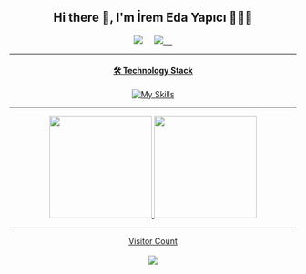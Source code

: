 <div id="header" align="center">

<h2 align='center'> Hi there 👋, I'm İrem Eda Yapıcı 👩🏼‍💻 </h2>

<p align='center'>
 <a href="mailto: yiremeda@gmail.com"><img src="https://img.shields.io/badge/Gmail-0078D4.svg?&style=for-the-badge&logo=microsoft%20gmail&logoColor=white" /></a>&nbsp;&nbsp;&nbsp;&nbsp;
 <a href="https://www.linkedin.com/in/iremedayapici/"><img src="https://img.shields.io/badge/linkedin-%230077B5.svg?&style=for-the-badge&logo=linkedin&logoColor=white" /</a>&nbsp;&nbsp;&nbsp;&nbsp;       

 ---
#### 🛠 Technology Stack

[![My Skills](https://skillicons.dev/icons?i=java,spring,idea,git)](https://skillicons.dev)
 
 ---

<div align="height">
  <a href="https://github.com/iremeda">
  <img height="180em" src="https://github-readme-stats.vercel.app/api?username=iremeda&show_icons=true&theme=dark"/>
  <img height="180em" src="https://github-readme-stats.vercel.app/api/top-langs/?username=iremeda&theme=dark&layout=compact"/>
</div>
 
 ---
 
 <p align="center"> 
  Visitor Count<br><br>
  <img src="https://profile-counter.glitch.me/iremeda/count.svg" />
</p>

</div>



